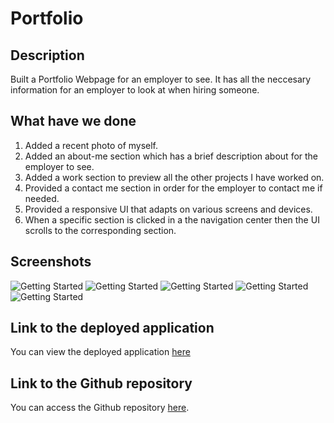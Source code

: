 # Portfolio
## Description
Built a Portfolio Webpage for an employer to see. It has all the neccesary information for an employer to look at when hiring someone.
## What have we done
1. Added a recent photo of myself.
2. Added an about-me section which has a brief description about for the employer to see.
3. Added a work section to preview all the other projects I have worked on.
4. Provided a contact me section in order for the employer to contact me if needed.
5. Provided a responsive UI that adapts on various screens and devices.
6. When a specific section is clicked in a the navigation center then the UI scrolls to the corresponding section.

## Screenshots
![Getting Started](./assets/images/ss1.png)
![Getting Started](./assets/images/ss2.png)
![Getting Started](./assets/images/ss3.png)
![Getting Started](./assets/images/ss4.png)
![Getting Started](./assets/images/ss5.png)

## Link to the deployed application
You can view the deployed application [here](https://hakki1810.github.io/Hakki-hw2-portfolio/)
## Link to the Github repository
You can access the Github repository [here](https://github.com/Hakki1810).